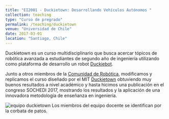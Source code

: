 ```yaml
---
title: "EI2001 - Duckietown: Desarrollando Vehículos Autónomos "
collection: teaching
type: "Curso de pregrado"
permalink: /teaching/duckietown
venue: "Universidad de Chile"
date: 2017-03-01
location: "Santiago, Chile"
---
```


Duckietown es un curso multidisciplinario que busca acercar tópicos de robótica avanzada a estudiantes de segundo año de ingeniería utilizando como plataforma de desarrollo un robot [Duckiebot](http://duckietown.cl/robot.html).

Junto a otros miembros de la [Comunidad de Robótica](www.facebook.com/ComunidadRoboticaUChile), modificamos y replicamos el curso diseñado por el MIT [Duckietown](duckietown.org) obtuviendo muy buenos resultados a nivel académico y hasta hicimos una publicación en el congreso SOCHEDI 2017, mostrando los resultados y la aplicación de una innovadora metodología de enseñanza en ingeniería.

![equipo duckietown](http://duckietown.cl/assets/images/banner/team.png)
Los miembros del equipo docente se identifican por la corbata de patos.
